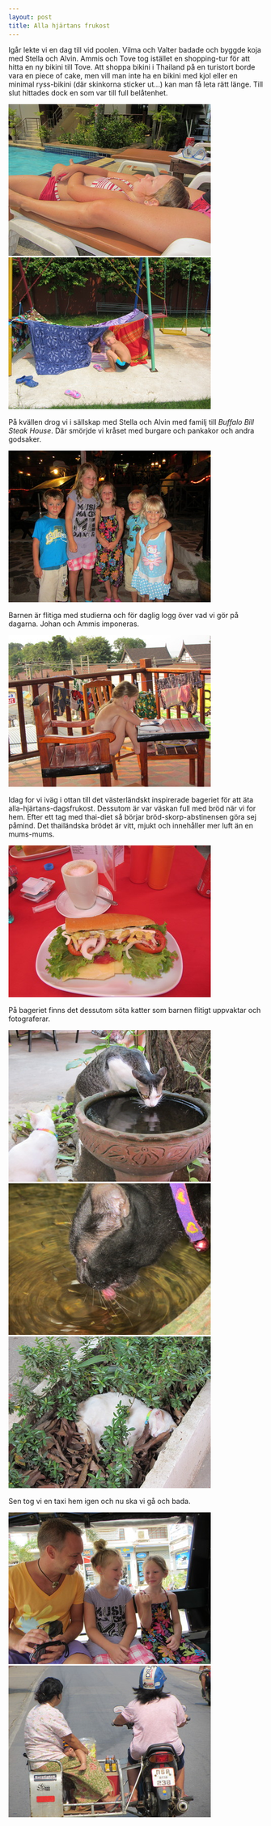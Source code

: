 ```yaml
---
layout: post
title: Alla hjärtans frukost
---
```


Igår lekte vi en dag till vid poolen. Vilma och Valter badade och byggde koja med Stella och Alvin. Ammis och Tove tog istället en shopping-tur för att hitta en ny bikini till Tove. Att shoppa bikini i Thailand på en turistort borde vara en piece of cake, men vill man inte ha en bikini med kjol eller en minimal ryss-bikini (där skinkorna sticker ut...) kan man få leta rätt länge. Till slut hittades dock en som var till full belåtenhet.

<a href="/images/2012-02-14/IMG_2249.JPG"><img src="/images/2012-02-14/thumbnails/IMG_2249.JPG" /></a>
<a href="/images/2012-02-14/IMG_2253.JPG"><img src="/images/2012-02-14/thumbnails/IMG_2253.JPG" /></a>

På kvällen drog vi i sällskap med Stella och Alvin med familj till _Buffalo Bill Steak House_. Där smörjde vi kråset med burgare och pankakor och andra godsaker.

<a href="/images/2012-02-14/IMG_2264.JPG"><img src="/images/2012-02-14/thumbnails/IMG_2264.JPG" /></a>

Barnen är flitiga med studierna och för daglig logg över vad vi gör på dagarna. Johan och Ammis imponeras. 

<a href="/images/2012-02-14/IMG_2274.JPG"><img src="/images/2012-02-14/thumbnails/IMG_2274.JPG" /></a>

Idag for vi iväg i ottan till det västerländskt inspirerade bageriet för att äta alla-hjärtans-dagsfrukost. Dessutom är var väskan full med bröd när vi for hem. Efter ett tag med thai-diet så börjar bröd-skorp-abstinensen göra sej påmind. Det thailändska brödet är vitt, mjukt och innehåller mer luft än en mums-mums.

<a href="/images/2012-02-14/IMG_2278.JPG"><img src="/images/2012-02-14/thumbnails/IMG_2278.JPG" /></a>

På bageriet finns det dessutom söta katter som barnen flitigt uppvaktar och fotograferar.

<a href="/images/2012-02-14/IMG_2282.JPG"><img src="/images/2012-02-14/thumbnails/IMG_2282.JPG" /></a>
<a href="/images/2012-02-14/IMG_2312.JPG"><img src="/images/2012-02-14/thumbnails/IMG_2312.JPG" /></a>
<a href="/images/2012-02-14/IMG_2317.JPG"><img src="/images/2012-02-14/thumbnails/IMG_2317.JPG" /></a>

Sen tog vi en taxi hem igen och nu ska vi gå och bada.

<a href="/images/2012-02-14/IMG_2319.JPG"><img src="/images/2012-02-14/thumbnails/IMG_2319.JPG" /></a>
<a href="/images/2012-02-14/IMG_2329.JPG"><img src="/images/2012-02-14/thumbnails/IMG_2329.JPG" /></a>
